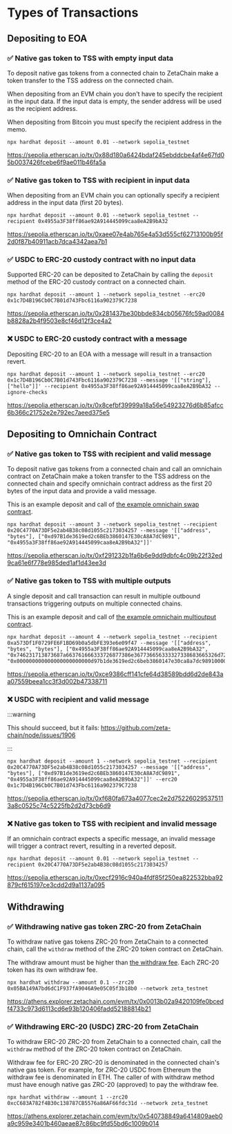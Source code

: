 # Types of Transactions

## Depositing to EOA

### ✅ Native gas token to TSS with empty input data

To deposit native gas tokens from a connected chain to ZetaChain make a token
transfer to the TSS address on the connected chain.

When depositing from an EVM chain you don't have to specify the recipient in the
input data. If the input data is empty, the sender address will be used as the
recipient address.

When depositing from Bitcoin you must specify the recipient address in the memo.

```
npx hardhat deposit --amount 0.01 --network sepolia_testnet
```

https://sepolia.etherscan.io/tx/0x88d180a6424bdaf245ebddcbe4af4e67fd05b0037426fcebe6f9ae011b46fa5a

### ✅ Native gas token to TSS with recipient in input data

When depositing from an EVM chain you can optionally specify a recipient address
in the input data (first 20 bytes).

```
npx hardhat deposit --amount 0.01 --network sepolia_testnet --recipient 0x4955a3F38ff86ae92A914445099caa8eA2B9bA32
```

https://sepolia.etherscan.io/tx/0xaee07e4ab765e4a53d555cf62713100b95f2d0f87b40911acb7dca4342aea7b1

### ✅ USDC to ERC-20 custody contract with no input data

Supported ERC-20 can be deposited to ZetaChain by calling the `deposit` method
of the ERC-20 custody contract on a connected chain.

```
npx hardhat deposit --amount 1 --network sepolia_testnet --erc20 0x1c7D4B196Cb0C7B01d743Fbc6116a902379C7238
```

https://sepolia.etherscan.io/tx/0x281437be30bbde834cb05676fc59ad0084b8828a2b4f9503e8cf46d12f3ce4a2

### ❌ USDC to ERC-20 custody contract with a message

Depositing ERC-20 to an EOA with a message will result in a transaction revert.

```
npx hardhat deposit --amount 1 --network sepolia_testnet --erc20 0x1c7D4B196Cb0C7B01d743Fbc6116a902379C7238 --message '[["string"], ["hello"]]' --recipient 0x4955a3F38ff86ae92A914445099caa8eA2B9bA32 --ignore-checks
```

https://sepolia.etherscan.io/tx/0x8cefbf39999a18a56e54923276d6b85afcc6b366c21752e2e792ec7aeed375e5

## Depositing to Omnichain Contract

### ✅ Native gas token to TSS with recipient and valid message

To deposit native gas tokens from a connected chain and call an omnichain
contract on ZetaChain make a token transfer to the TSS address on the connected
chain and specify omnichain contract address as the first 20 bytes of the input
data and provide a valid message.

This is an example deposit and call of
[the example omnichain swap contract](/developers/omnichain/tutorials/swap/).

```
npx hardhat deposit --amount 3 --network sepolia_testnet --recipient 0x20C4770A73DF5e2ab4B38c08d1055c2173034257 --message '[["address", "bytes"], ["0xd97B1de3619ed2c6BEb3860147E30cA8A7dC9891", "0x4955a3F38ff86ae92A914445099caa8eA2B9bA32"]]'
```

https://sepolia.etherscan.io/tx/0xf291232b1fa6b6e9dd9dbfc4c09b22f32ed9ca61e6f778e985ded1af1d43ee3d

### ✅ Native gas token to TSS with multiple outputs

A single deposit and call transaction can result in multiple outbound
transactions triggering outputs on multiple connected chains.

This is an example deposit and call of
[the example omnichain multioutput contract](/developers/omnichain/tutorials/single-input-multiple-output/).

```
npx hardhat deposit --amount 4 --network sepolia_testnet --recipient 0xa573Df1F0729FE6F1BD69b0a5dbFE393e6e09f47 --message '[["address", "bytes", "bytes"], ["0x4955a3F38ff86ae92A914445099caa8eA2B9bA32", "0x746231713873687a663761666333726877386e367736656333327338683665326d727730373764306767", "0x000000000000000000000000d97b1de3619ed2c6beb3860147e30ca8a7dc989100000000000000000000000065a45c57636f9bcced4fe193a602008578bca90b"]]'
```

https://sepolia.etherscan.io/tx/0xce9386cff141cfe64d38589bdd6d2de843aa07559beea1cc3f3d002b47338711

### ❌ USDC with recipient and valid message

:::warning

This should succeed, but it fails:
https://github.com/zeta-chain/node/issues/1906

:::

```
npx hardhat deposit --amount 1 --network sepolia_testnet --recipient 0x20C4770A73DF5e2ab4B38c08d1055c2173034257 --message '[["address", "bytes"], ["0xd97B1de3619ed2c6BEb3860147E30cA8A7dC9891", "0x4955a3F38ff86ae92A914445099caa8eA2B9bA32"]]' --erc20 0x1c7D4B196Cb0C7B01d743Fbc6116a902379C7238
```

https://sepolia.etherscan.io/tx/0xf680fa673a4077cec2e2d752260295375113a8c0525c74c5225fb2d2d73cb6d9

### ❌ Native gas token to TSS with recipient and invalid message

If an omnichain contract expects a specific message, an invalid message will
trigger a contract revert, resulting in a reverted deposit.

```
npx hardhat deposit --amount 0.01 --network sepolia_testnet --recipient 0x20C4770A73DF5e2ab4B38c08d1055c2173034257
```

https://sepolia.etherscan.io/tx/0xecf2916c940a4fdf85f250ea822532bba92879cf615197ce3cdd2d9a1137a095

## Withdrawing

### ✅ Withdrawing native gas token ZRC-20 from ZetaChain

To withdraw native gas tokens ZRC-20 from ZetaChain to a connected chain, call
the `withdraw` method of the ZRC-20 token contract on ZetaChain.

The withdraw amount must be higher than
[the withdraw fee](/developers/omnichain/gas-fees/). Each ZRC-20 token has its
own withdraw fee.

```
npx hardhat withdraw --amount 0.1 --zrc20 0x05BA149A7bd6dC1F937fA9046A9e05C05f3b18b0 --network zeta_testnet
```

https://athens.explorer.zetachain.com/evm/tx/0x0013b02a9420109fe0bcedf4733c973d6113cd6e93b120406fadd52188814b21

### ✅ Withdrawing ERC-20 (USDC) ZRC-20 from ZetaChain

To withdraw ERC-20 ZRC-20 from ZetaChain to a connected chain, call the
`withdraw` method of the ZRC-20 token contract on ZetaChain.

Withdraw fee for ERC-20 ZRC-20 is denominated in the connected chain's native
gas token. For example, for ZRC-20 USDC from Ethereum the withdraw fee is
denominated in ETH. The caller of with withdraw method must have enough native
gas ZRC-20 (approved) to pay the withdraw fee.

```
npx hardhat withdraw --amount 1 --zrc20 0xcC683A782f4B30c138787CB5576a86AF66fdc31d --network zeta_testnet
```

https://athens.explorer.zetachain.com/evm/tx/0x540738849a6414809aeb0a9c959e3401b460aeae87c86bc9fd55bd6c1009b014
